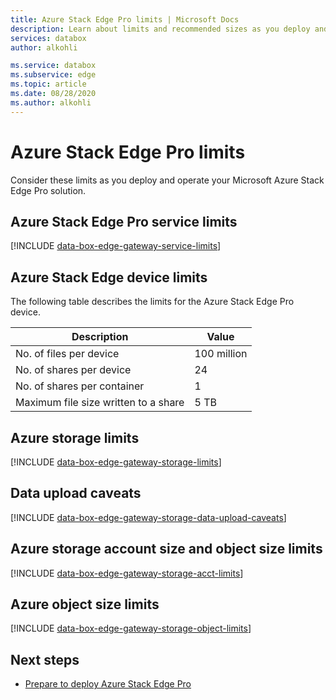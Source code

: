 ```yaml
---
title: Azure Stack Edge Pro limits | Microsoft Docs
description: Learn about limits and recommended sizes as you deploy and operate Azure Stack Edge Pro, including service limits, device limits, and storage limits.
services: databox
author: alkohli

ms.service: databox
ms.subservice: edge
ms.topic: article
ms.date: 08/28/2020
ms.author: alkohli
---
```


# Azure Stack Edge Pro limits

Consider these limits as you deploy and operate your Microsoft Azure Stack Edge Pro solution. 

## Azure Stack Edge Pro service limits

[!INCLUDE [data-box-edge-gateway-service-limits](../../includes/data-box-edge-gateway-service-limits.md)]

## Azure Stack Edge device limits

The following table describes the limits for the Azure Stack Edge Pro device. 

| Description | Value |
|---|---|
|No. of files per device |100 million |
|No. of shares per device |24 |
|No. of shares per container |1 |
|Maximum file size written to a share| 5 TB |

## Azure storage limits

[!INCLUDE [data-box-edge-gateway-storage-limits](../../includes/data-box-edge-gateway-storage-limits.md)]

## Data upload caveats

[!INCLUDE [data-box-edge-gateway-storage-data-upload-caveats](../../includes/data-box-edge-gateway-storage-data-upload-caveats.md)]

## Azure storage account size and object size limits

[!INCLUDE [data-box-edge-gateway-storage-acct-limits](../../includes/data-box-edge-gateway-storage-acct-limits.md)]


## Azure object size limits

[!INCLUDE [data-box-edge-gateway-storage-object-limits](../../includes/data-box-edge-gateway-storage-object-limits.md)]

## Next steps

- [Prepare to deploy Azure Stack Edge Pro](azure-stack-edge-deploy-prep.md)
